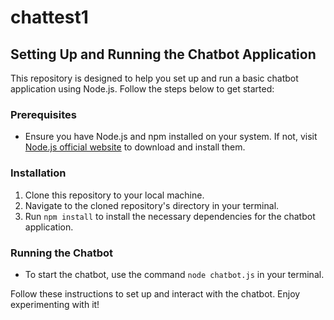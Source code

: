 # chattest1

## Setting Up and Running the Chatbot Application

This repository is designed to help you set up and run a basic chatbot application using Node.js. Follow the steps below to get started:

### Prerequisites

- Ensure you have Node.js and npm installed on your system. If not, visit [Node.js official website](https://nodejs.org/) to download and install them.

### Installation

1. Clone this repository to your local machine.
2. Navigate to the cloned repository's directory in your terminal.
3. Run `npm install` to install the necessary dependencies for the chatbot application.

### Running the Chatbot

- To start the chatbot, use the command `node chatbot.js` in your terminal.

Follow these instructions to set up and interact with the chatbot. Enjoy experimenting with it!

